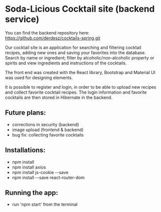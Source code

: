 # Soda-Licious Cocktail site (backend service)

You can find the backend repository here: https://github.com/derdesz/cocktails-spring.git

Our cocktail site is an application for searching and filtering cocktail recipes, adding new ones and saving your favorites into the database. 
Search by name or ingredient; filter by alcoholic/non-alcoholic property or spirits and view ingredients and instructions of the cocktails.

The front end was created with the React library, Bootstrap and Material UI was used for designing elements. 

It is possible to register and login, in order to be able to upload new recipes and collect favorite cocktail recipes. The login information and favorite cocktails are then stored in Hibernate in the backend. 

## Future plans:
- corrections in security (backend)
- image upload (frontend & backend)
- bug fix: collecting favorite cocktails

## Installations:
- npm install
- npm install axios
- npm install js-cookie --save
- npm install --save react-router-dom

## Running the app:
- run 'npm start' from the terminal
